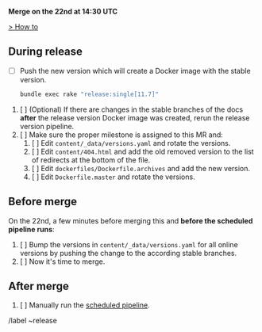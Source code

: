 **Merge on the 22nd at 14:30 UTC**

[> How to](https://gitlab.com/gitlab-org/gitlab-docs/blob/master/dockerfiles/README.md)

## During release

- [ ] Push the new version which will create a Docker image with the stable version.

   ```sh
   bundle exec rake "release:single[11.7]"
   ```

1. [ ] \(Optional) If there are changes in the stable branches of the docs **after** the release version Docker image was created, rerun the release version pipeline.
1. [ ] Make sure the proper milestone is assigned to this MR and:
    1. [ ] Edit `content/_data/versions.yaml` and rotate the versions.
    1. [ ] Edit `content/404.html` and add the old removed version to the list of redirects at the bottom of the file.
    1. [ ] Edit `dockerfiles/Dockerfile.archives` and add the new version.
    1. [ ] Edit `Dockerfile.master` and rotate the versions.

## Before merge

On the 22nd, a few minutes before merging this and **before the scheduled pipeline runs**:

1. [ ] Bump the versions in `content/_data/versions.yaml` for all online versions by pushing the change to the according stable branches.
1. [ ] Now it's time to merge.

## After merge

1. [ ] Manually run the [scheduled pipeline](https://gitlab.com/gitlab-org/gitlab-docs/pipeline_schedules).

/label ~release
